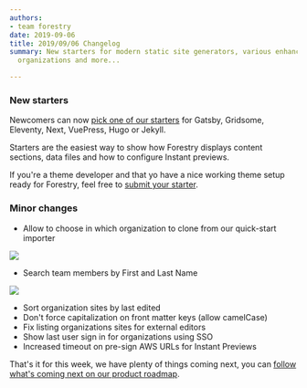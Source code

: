 ```yaml
---
authors:
- team forestry
date: 2019-09-06
title: 2019/09/06 Changelog
summary: New starters for modern static site generators, various enhancements for
  organizations and more...

---
```

### New starters

Newcomers can now [pick one of our starters](https://forestry.io/starters/ "Get started with Forestry") for Gatsby, Gridsome, Eleventy, Next, VuePress, Hugo or Jekyll.

Starters are the easiest way to show how Forestry displays content sections, data files and how to configure Instant previews.

If you're a theme developer and that yo have a nice working theme setup ready for Forestry, feel free to [submit your starter](https://github.com/forestryio/forestry.io/issues/new?assignees=DirtyF&labels=starter&template=starter.md&title=New+starter+submission).

### Minor changes

* Allow to choose in which organization to clone from our quick-start importer

![](/uploads/2019/09/quick-start-new-repository.png)

* Search team members by First and Last Name

![](/uploads/2019/09/search-user-by-name.png)

* Sort organization sites by last edited
* Don't force capitalization on front matter keys (allow camelCase)
* Fix listing organizations sites for external editors
* Show last user sign in for organizations using SSO
* Increased timeout on pre-sign AWS URLs for Instant Previews

That's it for this week, we have plenty of things coming next, you can [follow what's coming next on our product roadmap](https://portal.productboard.com/forestry/1-forestry-io-roadmap/tabs/4-development).